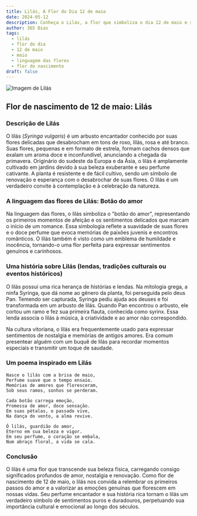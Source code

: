 ```yaml
---
title: Lilás, A Flor do Dia 12 de maio
date: 2024-05-12
description: Conheça o Lilás, a flor que simboliza o dia 12 de maio e seu significado 'Botão do amor'. Explore a beleza e o simbolismo desta flor encantadora.
author: 365 Dias
tags:
  - lilás
  - flor do dia
  - 12 de maio
  - maio
  - linguagem das flores
  - flor do nascimento
draft: false
---
```


![Imagem de Lilás](https://cdn.pixabay.com/photo/2019/05/05/21/02/lilac-4181712_640.jpg#center)



## Flor de nascimento de 12 de maio: Lilás

### Descrição de Lilás

O lilás (_Syringa vulgaris_) é um arbusto encantador conhecido por suas flores delicadas que desabrocham em tons de roxo, lilás, rosa e até branco. Suas flores, pequenas e em formato de estrela, formam cachos densos que exalam um aroma doce e inconfundível, anunciando a chegada da primavera. Originário do sudeste da Europa e da Ásia, o lilás é amplamente cultivado em jardins devido à sua beleza exuberante e seu perfume cativante. A planta é resistente e de fácil cultivo, sendo um símbolo de renovação e esperança com o desabrochar de suas flores. O lilás é um verdadeiro convite à contemplação e à celebração da natureza.

### A linguagem das flores de Lilás: Botão do amor

Na linguagem das flores, o lilás simboliza o "botão do amor", representando os primeiros momentos de afeição e os sentimentos delicados que marcam o início de um romance. Essa simbologia reflete a suavidade de suas flores e o doce perfume que evoca memórias de paixões juvenis e encontros românticos. O lilás também é visto como um emblema de humildade e inocência, tornando-o uma flor perfeita para expressar sentimentos genuínos e carinhosos.

### Uma história sobre Lilás (lendas, tradições culturais ou eventos históricos)

O lilás possui uma rica herança de histórias e lendas. Na mitologia grega, a ninfa Syringa, que dá nome ao gênero da planta, foi perseguida pelo deus Pan. Temendo ser capturada, Syringa pediu ajuda aos deuses e foi transformada em um arbusto de lilás. Quando Pan encontrou o arbusto, ele cortou um ramo e fez sua primeira flauta, conhecida como syrinx. Essa lenda associa o lilás à música, à criatividade e ao amor não correspondido.

Na cultura vitoriana, o lilás era frequentemente usado para expressar sentimentos de nostalgia e memórias de antigos amores. Era comum presentear alguém com um buquê de lilás para recordar momentos especiais e transmitir um toque de saudade.

### Um poema inspirado em Lilás

```
Nasce o lilás com a brisa de maio,  
Perfume suave que o tempo ensaio.  
Memórias de amores que floresceram,  
Sob seus ramos, sonhos se perderam.  

Cada botão carrega emoção,  
Promessa de amor, doce sensação.  
Em suas pétalas, o passado vive,  
Na dança do vento, a alma revive.  

Ó lilás, guardião do amor,  
Eterno em sua beleza e vigor.  
Em seu perfume, o coração se embala,  
Num abraço floral, a vida se cala.
```

### Conclusão

O lilás é uma flor que transcende sua beleza física, carregando consigo significados profundos de amor, nostalgia e renovação. Como flor de nascimento de 12 de maio, o lilás nos convida a relembrar os primeiros passos do amor e a valorizar as emoções genuínas que florescem em nossas vidas. Seu perfume encantador e sua história rica tornam o lilás um verdadeiro símbolo de sentimentos puros e duradouros, perpetuando sua importância cultural e emocional ao longo dos séculos.